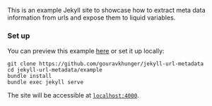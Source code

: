 This is an example Jekyll site to showcase how to extract meta data information from urls and expose them to liquid variables.

### Set up

You can preview this example [here](https://url-metadata.gouravkhunger.me) or set it up locally:

```
git clone https://github.com/gouravkhunger/jekyll-url-metadata
cd jekyll-url-metadata/example
bundle install
bundle exec jekyll serve
```

The site will be accessible at [`localhost:4000`](http://localhost:4000).
